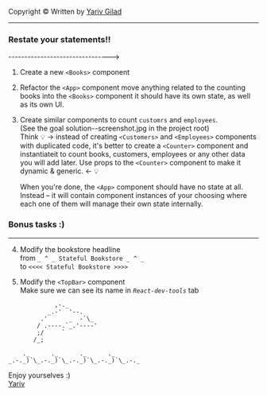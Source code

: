 <!-- prettier-ignore-start -->

Copyright © Written by [Yariv Gilad](https://yarivgilad.com) 
<hr>

### Restate your statements!!
-------------------------------->

1. Create a new `<Books>` component

2. Refactor the `<App>` component
   move anything related to the counting books into the `<Books>` component
   it should have its own state, as well as its own UI.

3. Create similar components to count `customrs` and `employees`.    
   (See the goal solution--screenshot.jpg in the project root)    
   Think 💡 -> instead of creating `<Customers>` and `<Employees>` components with duplicated code, it's better to create a `<Counter>` component and instantiateit to count books, customers, employees or any other data you will add later. Use props to the `<Counter>` component to make it dynamic & generic. <- 💡

   When you're done, the `<App>` component should have no state at all. Instead – it will contain component instances of your choosing where each one of them will manage their own state internally.

### Bonus tasks :)

---
4. Modify the bookstore headline    
   from `_ ^ _ Stateful Bookstore _ ^ _`    
   to `<<<< Stateful Bookstore >>>>`

5. Modify the `<TopBar>` component    
   Make sure we can see its name in _`React-dev-tools`_ tab

               
```
             ,-._
           _.-'  '--.
         .'      _  -`\_
        / .----.`_.'----'
        ;/     `
       /_;

    ._      ._      ._      ._
_.-._)`\_.-._)`\_.-._)`\_.-._)`\_.-._
```

Enjoy yourselves :)    
[Yariv](https://www.linkedin.com/in/yarivgilad/)    

<br>
<!-- prettier-ignore-end -->
